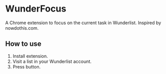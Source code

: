 WunderFocus
===========

A Chrome extension to focus on the current task in Wunderlist. Inspired by nowdothis.com.

How to use
----------

1. Install extension.
2. Visit a list in your Wunderlist account.
3. Press button.
